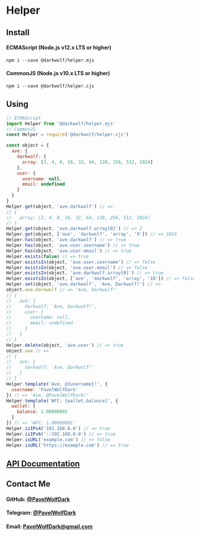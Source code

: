 # Helper
## Install
#### ECMAScript (Node.js v12.x LTS or higher)
`npm i --save @darkwolf/helper.mjs`
#### CommonJS (Node.js v10.x LTS or higher)
`npm i --save @darkwolf/helper.cjs`
## Using
```javascript
// ECMAScript
import Helper from '@darkwolf/helper.mjs'
// CommonJS
const Helper = require('@darkwolf/helper.cjs')

const object = {
  ave: {
    darkwolf: {
      array: [2, 4, 8, 16, 32, 64, 128, 256, 512, 1024]
    },
    user: {
      username: null,
      email: undefined
    }
  }
}
Helper.get(object, 'ave.darkwolf') // =>
// {
//   array: [2, 4, 8, 16, 32, 64, 128, 256, 512, 1024]
// }
Helper.get(object, 'ave.darkwolf.array[0]') // => 2
Helper.get(object, ['ave', 'darkwolf', 'array', '9']) // => 1024
Helper.has(object, 'ave.darkwolf') // => true
Helper.has(object, 'ave.user.username') // => true
Helper.has(object, 'ave.user.email') // => true
Helper.exists(false) // => true
Helper.existsIn(object, 'ave.user.username') // => false
Helper.existsIn(object, 'ave.user.email') // => false
Helper.existsIn(object, 'ave.darkwolf.array[0]') // => true
Helper.existsIn(object, ['ave', 'darkwolf', 'array', '10']) // => false
Helper.set(object, 'ave.darkwolf', 'Ave, Darkwolf!') // =>
object.ave.darkwolf // => 'Ave, Darkwolf!'
// {
//   ave: {
//     darkwolf: 'Ave, Darkwolf!',
//     user: {
//       username: null,
//       email: undefined
//     }
//   }
// }
Helper.delete(object, 'ave.user') // => true
object.ave // =>
// {
//   ave: {
//     darkwolf: 'Ave, Darkwolf!'
//   }
// }
Helper.template('Ave, @{username}!', {
  username: 'PavelWolfDark'
}) // => 'Ave, @PavelWolfDark!'
Helper.template('WFC: {wallet.balance}', {
  wallet: {
    balance: 1.00000001
  }
}) // => 'WFC: 1.00000001'
Helper.isIPv4('192.168.0.0') // => true
Helper.isIPv6('::192.168.0.0') // => true
Helper.isURL('example.com') // => false
Helper.isURL('https://example.com') // => true
```
## [API Documentation](https://github.com/Darkwolf/node-helper/blob/master/docs/API.md)
## Contact Me
#### GitHub: [@PavelWolfDark](https://github.com/PavelWolfDark)
#### Telegram: [@PavelWolfDark](https://t.me/PavelWolfDark)
#### Email: [PavelWolfDark@gmail.com](mailto:PavelWolfDark@gmail.com)
